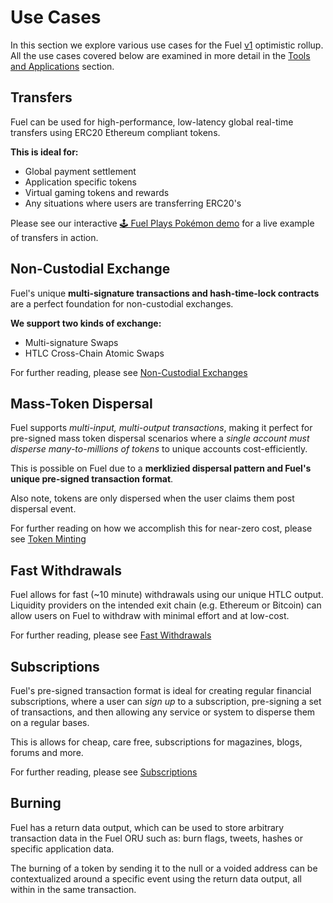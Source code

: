 Use Cases
===

In this section we explore various use cases for the Fuel [v1](../Future%20Roadmap/Planned%20Features.md#fuelv1) optimistic rollup. All the use cases covered below are examined in more detail in the [Tools and Applications](../4.%20Tools%20and%20Applications/0.%20Fast%20Withdrawals.md) section.

Transfers
---

Fuel can be used for high-performance, low-latency global real-time transfers using ERC20 Ethereum compliant tokens.

**This is ideal for:**
- Global payment settlement
- Application specific tokens
- Virtual gaming tokens and rewards
- Any situations where users are transferring ERC20's

Please see our interactive [🕹️ Fuel Plays Pokémon demo](https://fuelplayspokemon.com) for a live example of transfers in action.

Non-Custodial Exchange
---

Fuel's unique **multi-signature transactions and hash-time-lock contracts** are a perfect foundation for non-custodial exchanges.

**We support two kinds of exchange:**
- Multi-signature Swaps
- HTLC Cross-Chain Atomic Swaps

For further reading, please see [Non-Custodial Exchanges](../4.%20Tools%20and%20Applications/3.%20Non-Custodial%20Exchanges.md)

Mass-Token Dispersal
---

Fuel supports *multi-input, multi-output transactions*, making it perfect for pre-signed mass token dispersal scenarios where a *single account must disperse many-to-millions of tokens* to unique accounts cost-efficiently.

This is possible on Fuel due to a **merklizied dispersal pattern and Fuel's unique pre-signed transaction format**.

Also note, tokens are only dispersed when the user claims them post dispersal event.

For further reading on how we accomplish this for near-zero cost, please see [Token Minting](../4.%20Tools%20and%20Applications/1.%20Token%20Minting.md)

Fast Withdrawals
---

Fuel allows for fast (~10 minute) withdrawals using our unique HTLC output. Liquidity providers on the intended exit chain (e.g. Ethereum or Bitcoin) can allow users on Fuel to withdraw with minimal effort and at low-cost.

For further reading, please see [Fast Withdrawals](../4.%20Tools%20and%20Applications/0.%20Fast%20Withdrawals.md)

Subscriptions
---

Fuel's pre-signed transaction format is ideal for creating regular financial subscriptions, where a user can *sign up* to a subscription, pre-signing a set of transactions, and then allowing any service or system to disperse them on a regular bases.

This is allows for cheap, care free, subscriptions for magazines, blogs, forums and more.

For further reading, please see [Subscriptions](../4.%20Tools%20and%20Applications/2.%20Subscriptions.md)

Burning
---

Fuel has a return data output, which can be used to store arbitrary transaction data in the Fuel ORU such as: burn flags, tweets, hashes or specific application data.

The burning of a token by sending it to the null or a voided address can be contextualized around a specific event using the return data output, all within in the same transaction.
